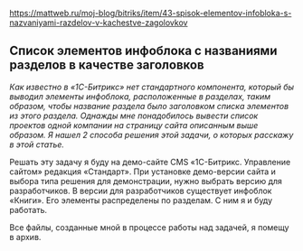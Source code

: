 https://mattweb.ru/moj-blog/bitriks/item/43-spisok-elementov-infobloka-s-nazvaniyami-razdelov-v-kachestve-zagolovkov

## Список элементов инфоблока с названиями разделов в качестве заголовков

_Как известно в «1С-Битрикс» нет стандартного компонента, который бы выводил элементы инфоблока, расположенные в разделах, таким образом, чтобы название раздела было заголовком списка элементов из этого раздела. Однажды мне понадобилось вывести список проектов одной компании на страницу сайта описанным выше образом. Я нашел 2 способа решения этой задачи, о которых расскажу в этой статье._

Решать эту задачу я буду на демо-сайте CMS «1С-Битрикс. Управление сайтом» редакция «Стандарт». При установке демо-версии сайта и выбора типа решения для демонстрации, нужно выбрать версию для разработчиков. В версии для разработчиков существует инфоблок «Книги». Его элементы распределены по разделам. С ним я и буду работать.

Все файлы, созданные мной в процессе работы над задачей, я помещу в архив.